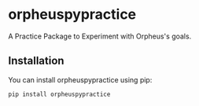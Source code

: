# orpheuspypractice

A Practice Package to Experiment with Orpheus's goals.

## Installation

You can install orpheuspypractice using pip:

```shell
pip install orpheuspypractice
```

